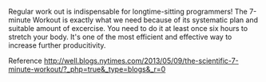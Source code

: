 Regular work out is indispensable for longtime-sitting programmers! The 7-minute Workout is exactly what we need because of its systematic plan and suitable amount of excercise. You need to do it at least once six hours to stretch your body. It's one of the most efficient and effective way to increase further producitivity.

Reference
http://well.blogs.nytimes.com/2013/05/09/the-scientific-7-minute-workout/?_php=true&_type=blogs&_r=0
